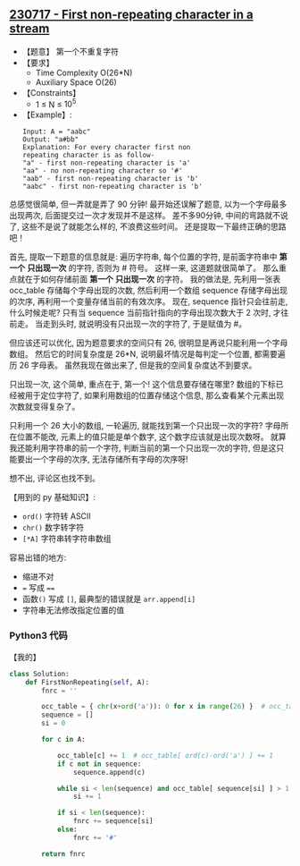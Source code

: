 ## [230717 - First non-repeating character in a stream](https://practice.geeksforgeeks.org/problems/first-non-repeating-character-in-a-stream1216/1)

- 【题意】 第一个不重复字符
- 【要求】
    - Time Complexity O(26*N)
    - Auxiliary Space O(26)
- 【Constraints】
    - 1 ≤ N ≤ $10^5$
- 【Example】:
    ```
    Input: A = "aabc"
    Output: "a#bb"
    Explanation: For every character first non
    repeating character is as follow-
    "a" - first non-repeating character is 'a'
    "aa" - no non-repeating character so '#'
    "aab" - first non-repeating character is 'b'
    "aabc" - first non-repeating character is 'b'
    ```

总感觉很简单, 但一弄就是弄了 90 分钟!
最开始还误解了题意, 以为一个字母最多出现两次, 后面提交过一次才发现并不是这样。
差不多90分钟, 中间的弯路就不说了, 这些不是说了就能怎么样的, 不浪费这些时间。
还是提取一下最终正确的思路吧！

首先, 提取一下题意的信息就是: 遍历字符串, 每个位置的字符, 是前面字符串中 **第一个** **只出现一次** 的字符, 否则为 # 符号。
这样一来, 这道题就很简单了。
那么重点就在于如何存储前面 **第一个** **只出现一次** 的字符。
我的做法是, 先利用一张表 occ_table 存储每个字母出现的次数, 然后利用一个数组 sequence 存储字母出现的次序, 再利用一个变量存储当前的有效次序。
现在, sequence 指针只会往前走, 什么时候走呢? 只有当 sequence 当前指针指向的字母出现次数大于 2 次时, 才往前走。
当走到头时, 就说明没有只出现一次的字符了, 于是赋值为 #。

但应该还可以优化, 因为题意要求的空间只有 26, 很明显是再说只能利用一个字母数组。
然后它的时间复杂度是 26*N, 说明最坏情况是每判定一个位置, 都需要遍历 26 字母表。
虽然我现在做出来了, 但是我的空间复杂度达不到要求。

只出现一次, 这个简单, 重点在于, 第一个! 这个信息要存储在哪里?
数组的下标已经被用于定位字符了, 如果利用数组的位置存储这个信息, 那么查看某个元素出现次数就变得复杂了。

只利用一个 26 大小的数组, 一轮遍历, 就能找到第一个只出现一次的字符?
字母所在位置不能改, 元素上的值只能是单个数字, 这个数字应该就是出现次数呀。
就算我还能利用字符串的前一个字符, 判断当前的第一个只出现一次的字符, 但是这只能要出一个字母的次序,
无法存储所有字母的次序呀!

想不出, 评论区也找不到。

【用到的 py 基础知识】:
- `ord()` 字符转 ASCII
- `chr()` 数字转字符
- `[*A]` 字符串转字符串数组

容易出错的地方:
- 缩进不对
- `=` 写成 `==`
- 函数`()` 写成 `[]`, 最典型的错误就是 `arr.append[i]`
- 字符串无法修改指定位置的值

### Python3 代码

【我的】
```py
class Solution:
	def FirstNonRepeating(self, A):
		fnrc = ''

		occ_table = { chr(x+ord('a')): 0 for x in range(26) }  # occ_table = [0] * 26
		sequence = []
		si = 0

		for c in A:

		    occ_table[c] += 1  # occ_table[ ord(c)-ord('a') ] += 1
            if c not in sequence:
                sequence.append(c)

            while si < len(sequence) and occ_table[ sequence[si] ] > 1: # occ_table[ ord(sequence[si])-ord('a') ]
                si += 1

	        if si < len(sequence):
	            fnrc += sequence[si]
	        else:
	            fnrc += '#'

	    return fnrc
```